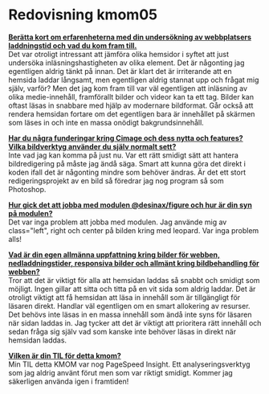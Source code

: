 ---
---
Redovisning kmom05
=========================

<b><u>Berätta kort om erfarenheterna med din undersökning av webbplatsers laddningstid och vad du kom fram till.</u></b><br>
Det var otroligt intressant att jämföra olika hemsidor i syftet att just undersöka inläsningshastigheten av olika element. Det är någonting jag egentligen aldrig tänkt på innan. Det är klart det är irriterande att en hemsida laddar långsamt, men egentligen aldrig stannat upp och frågat mig själv, varför? Men det jag kom fram till var väl egentligen att inläsning av olika medie-innehåll, framförallt bilder och videor kan ta ett tag. Bilder kan oftast läsas in snabbare med hjälp av modernare bildformat. Går också att rendera hemsidan fortare om det egentligen bara är innehållet på skärmen som läses in och inte en massa onödigt bakgrundsinnehåll.

<b><u>Har du några funderingar kring Cimage och dess nytta och features? Vilka bildverktyg använder du själv normalt sett?</u></b><br>
Inte vad jag kan komma på just nu. Var ett rätt smidigt sätt att hantera bildredigering på måste jag ändå säga. Smart att kunna göra det direkt i koden ifall det är någonting mindre som behöver ändras. Är det ett stort redigeringsprojekt av en bild så föredrar jag nog program så som Photoshop.

<b><u>Hur gick det att jobba med modulen @desinax/figure och hur är din syn på modulen?</u></b><br>
Det var inga problem att jobba med modulen. Jag använde mig av class="left", right och center på bilden kring med leopard. Var inga problem alls!

<b><u>Vad är din egen allmänna uppfattning kring bilder för webben, nedladdningstider, responsiva bilder och allmänt kring bildbehandling för webben?</u></b><br> Tror att det är viktigt för alla att hemsidan laddas så snabbt och smidigt som möjligt. Ingen gillar att sitta och titta på en vit sida som aldrig laddar. Det är otroligt viktigt att få hemsidan att läsa in innehåll som är tillgängligt för läsaren direkt. Handlar väl egentligen om en smart allokering av resurser. Det behövs inte läsas in en massa innehåll som ändå inte syns för läsaren när sidan laddas in. Jag tycker att det är viktigt att prioritera rätt innehåll och sedan fråga sig själv vad som kanske inte behöver läsas in direkt när hemsidan laddas.

<b><u>Vilken är din TIL för detta kmom?</u></b><br>
Min TIL detta KMOM var nog PageSpeed Insight. Ett analyseringsverktyg som jag aldrig använt förut men som var riktigt smidigt. Kommer jag säkerligen använda igen i framtiden!
